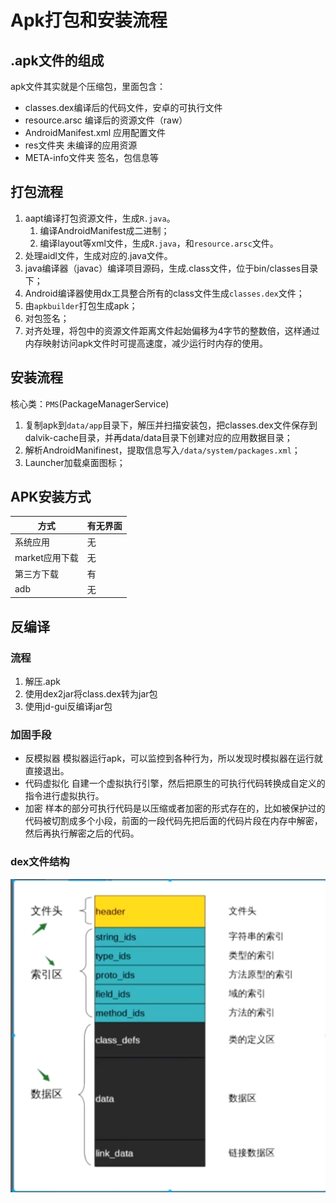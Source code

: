 # Apk打包和安装流程


## .apk文件的组成

apk文件其实就是个压缩包，里面包含：

- classes.dex编译后的代码文件，安卓的可执行文件
- resource.arsc 编译后的资源文件（raw）
- AndroidManifest.xml 应用配置文件
- res文件夹 未编译的应用资源
- META-info文件夹 签名，包信息等

## 打包流程

1. aapt编译打包资源文件，生成`R.java`。
   1. 编译AndroidManifest成二进制；
   2. 编译layout等xml文件，生成`R.java`，和`resource.arsc`文件。
2. 处理aidl文件，生成对应的.java文件。
3. java编译器（javac）编译项目源码，生成.class文件，位于bin/classes目录下；
4. Android编译器使用dx工具整合所有的class文件生成`classes.dex`文件；
5. 由`apkbuilder`打包生成apk；
6. 对包签名；
7. 对齐处理，将包中的资源文件距离文件起始偏移为4字节的整数倍，这样通过内存映射访问apk文件时可提高速度，减少运行时内存的使用。

## 安装流程

核心类：`PMS`(PackageManagerService)

1. 复制apk到`data/app`目录下，解压并扫描安装包，把classes.dex文件保存到dalvik-cache目录，并再data/data目录下创建对应的应用数据目录；
2. 解析AndroidManifinest，提取信息写入`/data/system/packages.xml`；
3. Launcher加载桌面图标；

## APK安装方式

| 方式           | 有无界面 |
| -------------- | -------- |
| 系统应用       | 无       |
| market应用下载 | 无       |
| 第三方下载     | 有       |
| adb            | 无       |

## 反编译

### 流程

1. 解压.apk
2. 使用dex2jar将class.dex转为jar包
3. 使用jd-gui反编译jar包

### 加固手段

- 反模拟器
   模拟器运行apk，可以监控到各种行为，所以发现时模拟器在运行就直接退出。
- 代码虚拟化
   自建一个虚拟执行引擎，然后把原生的可执行代码转换成自定义的指令进行虚拟执行。
- 加密
   样本的部分可执行代码是以压缩或者加密的形式存在的，比如被保护过的代码被切割成多个小段，前面的一段代码先把后面的代码片段在内存中解密，然后再执行解密之后的代码。

### dex文件结构

![dex文件结构](dex文件结构.png)
